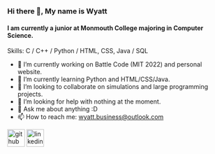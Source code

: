 ### Hi there 👋, My name is Wyatt
#### I am currently a junior at Monmouth College majoring in Computer Science.

Skills: C / C++ / Python / HTML, CSS, Java / SQL

- 🔭 I’m currently working on Battle Code (MIT 2022) and personal website. 
- 🌱 I’m currently learning Python and HTML/CSS/Java. 
- 👯 I’m looking to collaborate on simulations and large programming projects. 
- 🤔 I’m looking for help with nothing at the moment. 
- 💬 Ask me about anything :D 
- 📫 How to reach me: wyatt.business@outlook.com


[<img src='https://cdn.jsdelivr.net/npm/simple-icons@3.0.1/icons/github.svg' alt='github' height='40'>](https://github.com/WyattMayor)  [<img src='https://cdn.jsdelivr.net/npm/simple-icons@3.0.1/icons/linkedin.svg' alt='linkedin' height='40'>](https://www.linkedin.com/in/wyattmayor//)  


